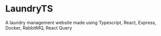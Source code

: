 # LaundryTS

A laundry management website made using Typescript, React, Express, Docker, RabbitMQ, React Query
